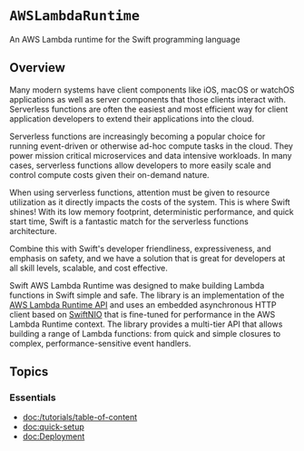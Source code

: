 # ``AWSLambdaRuntime``

An AWS Lambda runtime for the Swift programming language

## Overview

Many modern systems have client components like iOS, macOS or watchOS applications as well as server components that those clients interact with. Serverless functions are often the easiest and most efficient way for client application developers to extend their applications into the cloud.

Serverless functions are increasingly becoming a popular choice for running event-driven or otherwise ad-hoc compute tasks in the cloud. They power mission critical microservices and data intensive workloads. In many cases, serverless functions allow developers to more easily scale and control compute costs given their on-demand nature.

When using serverless functions, attention must be given to resource utilization as it directly impacts the costs of the system. This is where Swift shines! With its low memory footprint, deterministic performance, and quick start time, Swift is a fantastic match for the serverless functions architecture.

Combine this with Swift's developer friendliness, expressiveness, and emphasis on safety, and we have a solution that is great for developers at all skill levels, scalable, and cost effective.

Swift AWS Lambda Runtime was designed to make building Lambda functions in Swift simple and safe. The library is an implementation of the [AWS Lambda Runtime API](https://docs.aws.amazon.com/lambda/latest/dg/runtimes-api.html) and uses an embedded asynchronous HTTP client based on [SwiftNIO](https://github.com/apple/swift-nio) that is fine-tuned for performance in the AWS Lambda Runtime context. The library provides a multi-tier API that allows building a range of Lambda functions: from quick and simple closures to complex, performance-sensitive event handlers.

## Topics

### Essentials

- <doc:/tutorials/table-of-content>
- <doc:quick-setup>
- <doc:Deployment>
